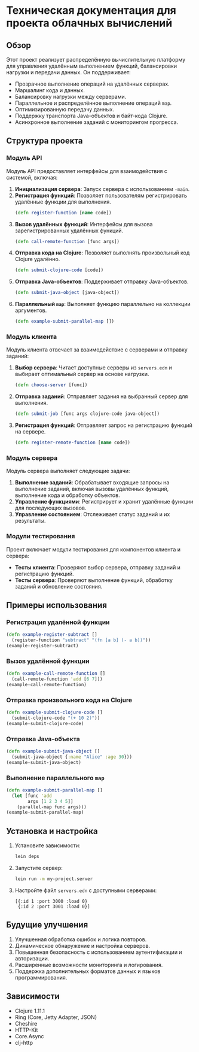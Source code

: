# Техническая документация для проекта облачных вычислений

## Обзор
Этот проект реализует распределённую вычислительную платформу для управления удалённым выполнением функций, балансировки нагрузки и передачи данных. Он поддерживает:

- Прозрачное выполнение операций на удалённых серверах.
- Маршалинг кода и данных.
- Балансировку нагрузки между серверами.
- Параллельное и распределённое выполнение операций `map`.
- Оптимизированную передачу данных.
- Поддержку транспорта Java-объектов и байт-кода Clojure.
- Асинхронное выполнение заданий с мониторингом прогресса.

## Структура проекта

### Модуль API
Модуль API предоставляет интерфейсы для взаимодействия с системой, включая:

1. **Инициализация сервера**: Запуск сервера с использованием `-main`.
2. **Регистрация функций**: Позволяет пользователям регистрировать удалённые функции для выполнения.
   ```clojure
   (defn register-function [name code])
   ```
3. **Вызов удалённых функций**: Интерфейсы для вызова зарегистрированных удалённых функций.
   ```clojure
   (defn call-remote-function [func args])
   ```
4. **Отправка кода на Clojure**: Позволяет выполнять произвольный код Clojure удалённо.
   ```clojure
   (defn submit-clojure-code [code])
   ```
5. **Отправка Java-объектов**: Поддерживает отправку Java-объектов.
   ```clojure
   (defn submit-java-object [java-object])
   ```
6. **Параллельный `map`**: Выполняет функцию параллельно на коллекции аргументов.
   ```clojure
   (defn example-submit-parallel-map [])
   ```

### Модуль клиента
Модуль клиента отвечает за взаимодействие с серверами и отправку заданий:

1. **Выбор сервера**: Читает доступные серверы из `servers.edn` и выбирает оптимальный сервер на основе нагрузки.
   ```clojure
   (defn choose-server [func])
   ```
2. **Отправка заданий**: Отправляет задания на выбранный сервер для выполнения.
   ```clojure
   (defn submit-job [func args clojure-code java-object])
   ```
3. **Регистрация функций**: Отправляет запрос на регистрацию функций на сервере.
   ```clojure
   (defn register-remote-function [name code])
   ```

### Модуль сервера
Модуль сервера выполняет следующие задачи:

1. **Выполнение заданий**: Обрабатывает входящие запросы на выполнение заданий, включая вызовы удалённых функций, выполнение кода и обработку объектов.
2. **Управление функциями**: Регистрирует и хранит удалённые функции для последующих вызовов.
3. **Управление состоянием**: Отслеживает статус заданий и их результаты.

### Модули тестирования
Проект включает модули тестирования для компонентов клиента и сервера:

- **Тесты клиента**: Проверяют выбор сервера, отправку заданий и регистрацию функций.
- **Тесты сервера**: Проверяют выполнение функций, обработку заданий и обновление состояния.

## Примеры использования

### Регистрация удалённой функции
```clojure
(defn example-register-subtract []
  (register-function "subtract" "(fn [a b] (- a b))"))
(example-register-subtract)
```

### Вызов удалённой функции
```clojure
(defn example-call-remote-function []
  (call-remote-function 'add [6 7]))
(example-call-remote-function)
```

### Отправка произвольного кода на Clojure
```clojure
(defn example-submit-clojure-code []
  (submit-clojure-code "(+ 10 2)"))
(example-submit-clojure-code)
```

### Отправка Java-объекта
```clojure
(defn example-submit-java-object []
  (submit-java-object {:name "Alice" :age 30}))
(example-submit-java-object)
```

### Выполнение параллельного `map`
```clojure
(defn example-submit-parallel-map []
  (let [func 'add
        args [1 2 3 4 5]]
    (parallel-map func args)))
(example-submit-parallel-map)
```

## Установка и настройка

1. Установите зависимости:
   ```bash
   lein deps
   ```
2. Запустите сервер:
   ```bash
   lein run -m my-project.server
   ```
3. Настройте файл `servers.edn` с доступными серверами:
   ```edn
   [{:id 1 :port 3000 :load 0}
    {:id 2 :port 3001 :load 0}]
   ```

## Будущие улучшения

1. Улучшенная обработка ошибок и логика повторов.
2. Динамическое обнаружение и настройка серверов.
3. Повышенная безопасность с использованием аутентификации и авторизации.
4. Расширенные возможности мониторинга и логирования.
5. Поддержка дополнительных форматов данных и языков программирования.

## Зависимости

- Clojure 1.11.1
- Ring (Core, Jetty Adapter, JSON)
- Cheshire
- HTTP-Kit
- Core.Async
- clj-http



